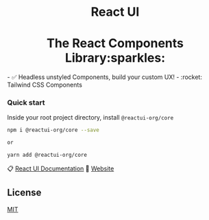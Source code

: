 <b><h1 align="center">React UI</h1></b>

<h1 align="center">The React Components Library:sparkles:</h1>
- ✅ Headless unstyled Components, build your custom UX! 
- :rocket: Tailwind CSS Components


### Quick start

Inside your root project directory, install `@reactui-org/core`

```sh
npm i @reactui-org/core --save

or

yarn add @reactui-org/core
```

:clipboard: [React UI Documentation](https://github.com/OSCA-Kampala-Chapter/react-ui/tree/main/reactui-docs)
:office: [Website](https://github.com/OSCA-Kampala-Chapter/react-ui/tree/main/website) 

## License

[MIT](https://github.com/OSCA-Kampala-Chapter/react-ui/blob/main/LICENSE)
